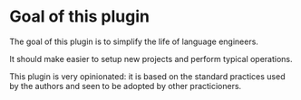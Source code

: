 # Goal of this plugin

The goal of this plugin is to simplify the life of language engineers.

It should make easier to setup new projects and perform typical operations.

This plugin is very opinionated: it is based on the standard practices used by the authors and seen to be adopted by other practicioners.